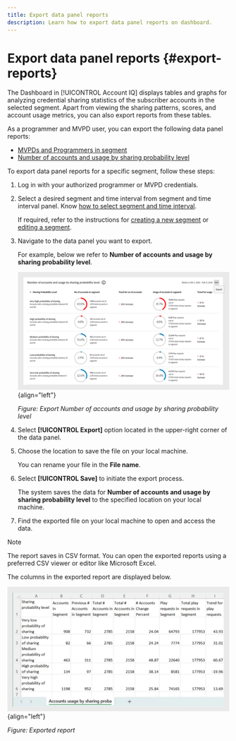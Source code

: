 ```yaml
---
title: Export data panel reports
description: Learn how to export data panel reports on dashboard.
---
```

# Export data panel reports {#export-reports}

The Dashboard in [!UICONTROL Account IQ] displays tables and graphs for analyzing credential sharing statistics of the subscriber accounts in the selected segment. Apart from viewing the sharing patterns, scores, and account usage metrics, you can also export reports from these tables.

As a programmer and MVPD user, you can export the following data panel reports:

* [MVPDs and Programmers in segment](data-panels.md#mvpds-programmers-segment) 
* [Number of accounts and usage by sharing probability level](data-panels.md#number-of-accounts-usage-sharing-probability)

To export data panel reports for a specific segment, follow these steps:

1. Log in with your authorized programmer or MVPD credentials.
1. Select a desired segment and time interval from segment and time interval panel. Know [how to select segment and time interval](segments-timeinterval.md).

   If required, refer to the instructions for [creating a new segment](work-with-segments.md#create-new-segment) or [editing a segment](work-with-segments.md#create-new-segment).

1. Navigate to the data panel you want to export. 

   For example, below we refer to **Number of accounts and usage by sharing probability level**.

   ![Export Number of accounts and usage by sharing probability level](assets/export-report.png){align="left"}

   *Figure: Export Number of accounts and usage by sharing probability level*

1. Select **[!UICONTROL Export]** option located in the upper-right corner of the data panel.
1. Choose the location to save the file on your local machine.

   You can rename your file in the **File name**.

1. Select **[!UICONTROL Save]** to initiate the export process.

   The system saves the data for **Number of accounts and usage by sharing probability level** to the specified location on your local machine.

1. Find the exported file on your local machine to open and access the data.

>[!NOTE]
>
>The report saves in CSV format. You can open the exported reports using a preferred CSV viewer or editor like Microsoft Excel.


The columns in the exported report are displayed below.

   ![Exported report](assets/exported-report.png){align="left"}

   *Figure: Exported report*
